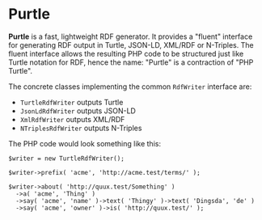# Purtle

**Purtle** is a fast, lightweight RDF generator. It provides a "fluent" interface for
generating RDF output in Turtle, JSON-LD, XML/RDF or N-Triples. The fluent interface allows the
resulting PHP code to be structured just like Turtle notation for RDF, hence the name: "Purtle"
is a contraction of "PHP Turtle".

The concrete classes implementing the common `RdfWriter` interface are:
* `TurtleRdfWriter` outputs Turtle
* `JsonLdRdfWriter` outputs JSON-LD
* `XmlRdfWriter` outputs XML/RDF
* `NTriplesRdfWriter` outputs N-Triples

The PHP code would look something like this:

    $writer = new TurtleRdfWriter();

    $writer->prefix( 'acme', 'http://acme.test/terms/' );

    $writer->about( 'http://quux.test/Something' )
      ->a( 'acme', 'Thing' )
      ->say( 'acme', 'name' )->text( 'Thingy' )->text( 'Dingsda', 'de' )
      ->say( 'acme', 'owner' )->is( 'http://quux.test/' );
